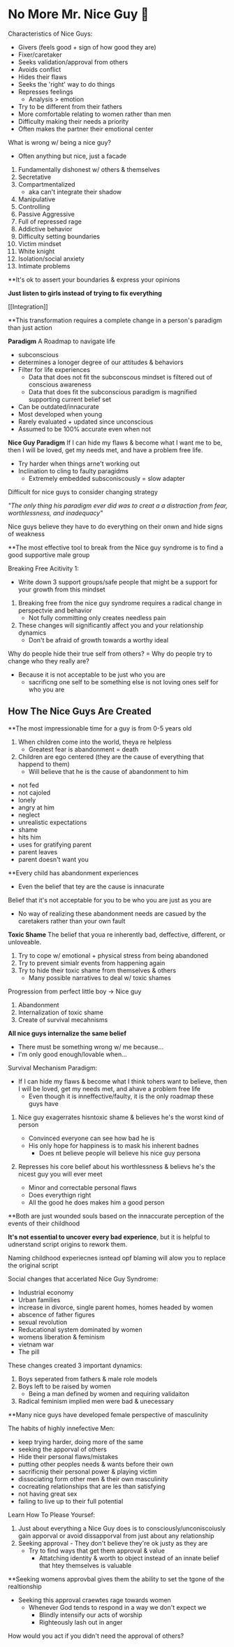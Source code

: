 # No More Mr. Nice Guy 📙 


Characteristics of Nice Guys:
- Givers (feels good + sign of how good they are)
- Fixer/caretaker
- Seeks validation/approval from others
- Avoids conflict
- Hides their flaws
- Seeks the 'right' way to do things
- Represses feelings
	- Analysis > emotion
- Try to be different from their fathers
- More comfortable relating to women rather than men
- Difficulty making their needs a priority
- Often makes the partner their emotional center


What is wrong w/ being a nice guy?
- Often anything but nice, just a facade
1. Fundamentally dishonest w/ others & themselves
2. Secretative
3. Compartmentalized
	- aka can't integrate their shadow
4. Manipulative
5. Controlling
6. Passive Aggressive
7. Full of repressed rage
8. Addictive behavior
9. Difficulty setting boundaries
10. Victim mindset 
11. White knight
12. Isolation/social anxiety
13. Intimate problems


**It's ok to assert your boundaries & express your opinions

**Just listen to girls instead of trying to fix everything**

[[Integration]]


**This transformation requires a complete change in a person's paradigm than just action


**Paradigm** A Roadmap to navigate life
- subconscious
- determines a lonoger degree of our attitudes & behaviors
- Filter for life experiences
	- Data that does not fit the subconscous mindset is filtered out of conscious awareness
	- Data that does fit the subconscious paradigm is magnified supporting current belief set
- Can be outdated/innacurate
- Most developed when young
- Rarely evaluated + updated since unconscious
- Assumed to be 100% accurate even when not


**Nice Guy Paradigm** If I can hide my flaws  & become what I want me to be, then I will be loved, get my needs met, and have a problem free life.
- Try harder when things arne't working out
- Inclination to cling to faulty paragidms
	- Extremely embedded subsconiscously = slow adapter


Difficult for nice guys to consider changing strategy

*"The only thing his paradigm ever did was to creat a a distraction from fear, worthlessness, and inadequacy"*

Nice guys believe they have to do everything on their onwn and hide signs of weakness


**The most effective tool to break from the Nice guy syndrome is to find a good supportive male group

Breaking Free Acitivity 1:
- Write down 3 support groups/safe people that might be a support for your growth from this mindset

1. Breaking free from the nice guy syndrome requires a radical change in perspectvie and behavior
	- Not fully committing only creates needless pain
2. These changes will significantly affect you and your relationship dynamics
	- Don't be afraid of growth towards a worthy ideal


Why do people hide their true self from others? = Why do people try to change who they really are?
- Because it is not acceptable to be just who you are
	- sacrificng one self to be something else is not loving ones self for who you are

## How The Nice Guys Are Created

**The most impressionable time for a guy is from 0-5 years old

1. When children come into the world, theya re helpless
	- Greatest fear is abandonment = death
2. Children are ego centered (they are the cause of everything that happend to them)
	- Will believe that he is the cause of abandonment to him

- not fed
- not cajoled
- lonely
- angry at him
- neglect
- unrealistic expectations
- shame
- hits him
- uses for gratifying parent
- parent leaves
- parent doesn't want you

**Every child has abandonment experiences
- Even the belief that tey are the cause is innacurate


Belief that it's not acceptable for you to be who you are just as you are
- No way of realizing these abandonment needs are casued by the caretakers rather than your own fault

**Toxic Shame** The belief that youa re inherently bad, deffective, different, or unloveable. 



1. Try to cope w/ emotional + physical stress from being abandoned
2. Try to prevent simialr events from happening again
3. Try to hide their toxic shame from themselves & others
	- Many possible narratives to deal w/ toxic shames

Progression from perfect little boy -> Nice guy
1. Abandonment
2. Internalization of toxic shame
3. Create of survival mecahnisms


**All nice guys internalize the same belief**
- There must be something wrong w/ me because...
- I'm only good enough/lovable when...

Survival Mechanism Paradigm:
- If I can hide my flaws & become what I think tohers want to believe, then I will be loved, get my needs met, and ahave a problem free life
	- Even though it is inneffective/faulty, it is the only roadmap these guys have

1. Nice guy exagerrates hisntoxic shame & believes he's the worst kind of person
	- Convinced everyone can see how bad he is
	- His only hope for happiness is to mask his inherent badnes
		- Does nt believe people will believe his nice guy persona

1. Represses his core belief about his worthlessness & believs he's the nicest guy you will ever meet
	- Minor and correctable personal flaws
	- Does everythign right
	- All the good he does makes him a good person


**Both are just wounded souls based on the innaccurate perception of the events of their childhood


**It's not essential to uncover every bad experience**, but it is helpful to udnerstand script origins to rework them.


Naming childhood experiecnes isntead opf blaming will alow you to replace the original script




Social changes that accerlated Nice Guy Syndrome:
- Industrial economy 
- Urban families
- increase in divorce, single parent homes, homes headed by women
- abscence of father figures
- sexual revolution
- Reducational system dominated by women
- womens liberation & feminism
- vietnam war
- The pill


These changes created 3 important dynamics:
1. Boys seperated from fathers & male role models
2. Boys left to be  raised by women
	- Being a man defined by women and requiring validaiton
3. Radical feminism implied men were bad & unecessary

**Many nice guys have developed female perspective of masculinity




The habits of highly innefective Men:
- keep trying harder, doing more of the same
- seeking the apporval of others
- Hide their personal flaws/mistakes
- putting other peoples needs & wants before their own
- sacrificnig their personal power & playing victim
- dissociating form other men & their own masculinity
- cocreating relationships that are les than satisfying
- not having great sex
- failing to live up to their full potential


Learn How To Please Yoursef:
1. Just about everything a Nice Guy does is to consciously/unconiscoiusly gain apporval or avoid dissapporval from just about any relationship
2. Seeking approval - They don't believe they're ok justy as they are
	- Try to find ways that get them approval & value
		- Attatching identity & worth to object instead of an innate belief that htey themselves is valuable


**Seeking womens approvbal gives them the ability to set the tgone of the realtionship
- Seeking this approval craewtes rage towards women
	- Whenever God tends to respond in a way we don't expect we
		- Blindly intensify our acts of worship
		- Righteously lash out in anger

How would you act if you didn't need the approval of others?




























